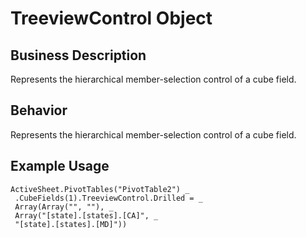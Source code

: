 # TreeviewControl Object

## Business Description
Represents the hierarchical member-selection control of a cube field.

## Behavior
Represents the hierarchical member-selection control of a cube field.

## Example Usage
```vba
ActiveSheet.PivotTables("PivotTable2") _ 
 .CubeFields(1).TreeviewControl.Drilled = _ 
 Array(Array("", ""), _ 
 Array("[state].[states].[CA]", _ 
 "[state].[states].[MD]"))
```